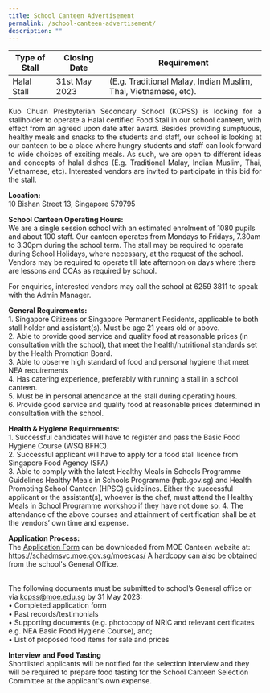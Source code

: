 ```yaml
---
title: School Canteen Advertisement
permalink: /school-canteen-advertisement/
description: ""
---
```

| Type of Stall | Closing Date | Requirement |
| -------- | -------- | -------- |
| Halal Stall     | 31st May 2023     | (E.g. Traditional Malay, Indian Muslim, Thai, Vietnamese, etc).    |

<p align="justify">
Kuo Chuan Presbyterian Secondary School (KCPSS) is looking for a stallholder to operate a Halal certified Food Stall in our school canteen, with effect from an agreed upon date after award. Besides providing sumptuous, healthy meals and snacks to the students and staff, our school is looking at our canteen to be a place where hungry students and staff can look forward to wide choices of exciting meals.  As such, we are open to different ideas and concepts of halal dishes (E.g. Traditional Malay, Indian Muslim, Thai, Vietnamese, etc).  Interested vendors are invited to participate in this bid for the stall.
	
**Location:**<br>
10 Bishan Street 13, Singapore 579795
	
**School Canteen Operating Hours:**<br>
We are a single session school with an estimated enrolment of 1080 pupils and about 100 staff. Our canteen operates from Mondays to Fridays, 7.30am to 3.30pm during the school term. The stall may be required to operate during School Holidays, where necessary, at the request of the school. Vendors may be required to operate till late afternoon on days where there are lessons and CCAs as required by school.<br>
	
For enquiries, interested vendors may call the school at 6259 3811 to speak with the Admin Manager.

**General Requirements:**<br>
	1.	Singapore Citizens or Singapore Permanent Residents, applicable to both stall holder and assistant(s). Must be age 21 years old or above.<br>
2.	Able to provide good service and quality food at reasonable prices (in consultation with the school), that meet the health/nutritional standards set by the Health Promotion Board.<br>
3.	Able to observe high standard of food and personal hygiene that meet NEA requirements<br>
4.	Has catering experience, preferably with running a stall in a school canteen.<br>
5.	Must be in personal attendance at the stall during operating hours.<br>
6.	Provide good service and quality food at reasonable prices determined in consultation with the school.<br>

**Health &amp; Hygiene Requirements:**<br>
	1.  Successful candidates will have to register and pass the Basic Food Hygiene Course (WSQ BFHC).<br>
2.  Successful applicant will have to apply for a food stall licence from Singapore Food Agency (SFA)<br>
3.  Able to comply with the latest Healthy Meals in Schools Programme Guidelines Healthy Meals in Schools Programme (hpb.gov.sg)  and Health Promoting School Canteen (HPSC) guidelines. Either the successful applicant or the assistant(s), whoever is the chef, must attend the Healthy Meals in School Programme workshop if they have not done so.
4.  The attendance of the above courses and attainment of certification shall be at the vendors’ own time and expense.

**Application Process:**<br>
	The [Application Form](/files/canteen%20application%20form.pdf) can be downloaded from MOE Canteen website at: https://schadmsvc.moe.gov.sg/moescas/ A hardcopy can also be obtained from the school's General Office.<br>
	<br>
	
The following documents must be submitted to school’s General office or via kcpss@moe.edu.sg by 31 May 2023:<br>
•	Completed application form<br>
•	Past records/testimonials<br>
•	Supporting documents (e.g. photocopy of NRIC and relevant certificates e.g. NEA Basic Food Hygiene Course), and;<br>
•	List of proposed food items for sale and prices


**Interview and Food Tasting**<br>
Shortlisted applicants will be notified for the selection interview and they will be required to prepare food tasting for the School Canteen Selection Committee at the applicant's own expense.	
</p>